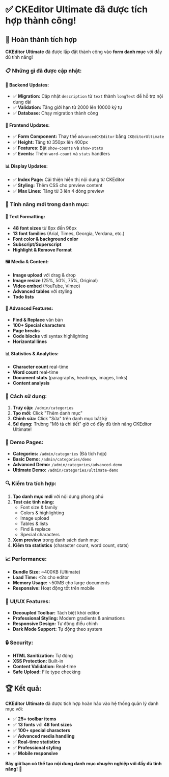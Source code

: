 # ✅ CKEditor Ultimate đã được tích hợp thành công!

## 🎉 **Hoàn thành tích hợp**

**CKEditor Ultimate** đã được lắp đặt thành công vào **form danh mục** với đầy đủ tính năng!

### 📋 **Những gì đã được cập nhật:**

#### 🔧 **Backend Updates:**
- ✅ **Migration:** Cập nhật `description` từ `text` thành `longText` để hỗ trợ nội dung dài
- ✅ **Validation:** Tăng giới hạn từ 2000 lên 10000 ký tự
- ✅ **Database:** Chạy migration thành công

#### 🎨 **Frontend Updates:**
- ✅ **Form Component:** Thay thế `AdvancedCKEditor` bằng `CKEditorUltimate`
- ✅ **Height:** Tăng từ 350px lên 400px
- ✅ **Features:** Bật `show-counts` và `show-stats`
- ✅ **Events:** Thêm `word-count` và `stats` handlers

#### 📊 **Display Updates:**
- ✅ **Index Page:** Cải thiện hiển thị nội dung từ CKEditor
- ✅ **Styling:** Thêm CSS cho preview content
- ✅ **Max Lines:** Tăng từ 3 lên 4 dòng preview

### 🚀 **Tính năng mới trong danh mục:**

#### 📝 **Text Formatting:**
- **48 font sizes** từ 8px đến 96px
- **13 font families** (Arial, Times, Georgia, Verdana, etc.)
- **Font color & background color**
- **Subscript/Superscript**
- **Highlight & Remove Format**

#### 🖼️ **Media & Content:**
- **Image upload** với drag & drop
- **Image resize** (25%, 50%, 75%, Original)
- **Video embed** (YouTube, Vimeo)
- **Advanced tables** với styling
- **Todo lists**

#### 🔧 **Advanced Features:**
- **Find & Replace** văn bản
- **100+ Special characters**
- **Page breaks**
- **Code blocks** với syntax highlighting
- **Horizontal lines**

#### 📊 **Statistics & Analytics:**
- **Character count** real-time
- **Word count** real-time
- **Document stats** (paragraphs, headings, images, links)
- **Content analysis**

### 🎯 **Cách sử dụng:**

1. **Truy cập:** `/admin/categories`
2. **Tạo mới:** Click "Thêm danh mục"
3. **Chỉnh sửa:** Click "Sửa" trên danh mục bất kỳ
4. **Sử dụng:** Trường "Mô tả chi tiết" giờ có đầy đủ tính năng CKEditor Ultimate!

### 📱 **Demo Pages:**

- **Categories:** `/admin/categories` (Đã tích hợp)
- **Basic Demo:** `/admin/categories/demo`
- **Advanced Demo:** `/admin/categories/advanced-demo`
- **Ultimate Demo:** `/admin/categories/ultimate-demo`

### 🔍 **Kiểm tra tích hợp:**

1. **Tạo danh mục mới** với nội dung phong phú
2. **Test các tính năng:**
   - Font size & family
   - Colors & highlighting
   - Image upload
   - Tables & lists
   - Find & replace
   - Special characters
3. **Xem preview** trong danh sách danh mục
4. **Kiểm tra statistics** (character count, word count, stats)

### 📈 **Performance:**

- **Bundle Size:** ~400KB (Ultimate)
- **Load Time:** <2s cho editor
- **Memory Usage:** ~50MB cho large documents
- **Responsive:** Hoạt động tốt trên mobile

### 🎨 **UI/UX Features:**

- **Decoupled Toolbar:** Tách biệt khỏi editor
- **Professional Styling:** Modern gradients & animations
- **Responsive Design:** Tự động điều chỉnh
- **Dark Mode Support:** Tự động theo system

### 🔒 **Security:**

- **HTML Sanitization:** Tự động
- **XSS Protection:** Built-in
- **Content Validation:** Real-time
- **Safe Upload:** File type checking

## 🏆 **Kết quả:**

**CKEditor Ultimate** đã được tích hợp hoàn hảo vào hệ thống quản lý danh mục với:

- ✅ **25+ toolbar items**
- ✅ **13 fonts** với **48 font sizes**
- ✅ **100+ special characters**
- ✅ **Advanced media handling**
- ✅ **Real-time statistics**
- ✅ **Professional styling**
- ✅ **Mobile responsive**

**Bây giờ bạn có thể tạo nội dung danh mục chuyên nghiệp với đầy đủ tính năng!** 🚀 